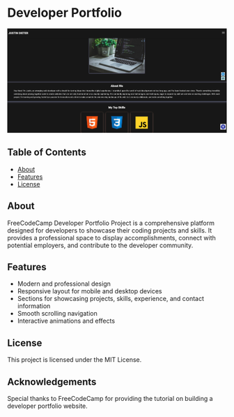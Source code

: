 # Developer Portfolio

![alt text](assets/images/PortfolioWebsite.png)

## Table of Contents

- [About](#about)
- [Features](#features)
- [License](#license)

## About

FreeCodeCamp Developer Portfolio Project is a comprehensive platform designed for developers to showcase their coding projects and skills. It provides a professional space to display accomplishments, connect with potential employers, and contribute to the developer community.

## Features

- Modern and professional design
- Responsive layout for mobile and desktop devices
- Sections for showcasing projects, skills, experience, and contact information
- Smooth scrolling navigation
- Interactive animations and effects

## License

This project is licensed under the MIT License.

## Acknowledgements

Special thanks to FreeCodeCamp for providing the tutorial on building a developer portfolio website.
